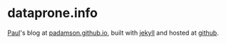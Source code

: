 # dataprone.info
[Paul](http://www.github.com/padamson)'s blog at [padamson.github.io](http://padamson.github.io), built with 
[jekyll](https://jekyllrb.com) and hosted at [github](http://www.github.com).
